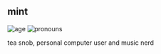 ## mint
![age](https://img.shields.io/badge/age-17-blue) ![pronouns](https://img.shields.io/endpoint?url=https://pronoundb.org/shields/605b49450a76712a6e5fdd29&style=flat&color=9262d6)

tea snob, personal computer user and music nerd
